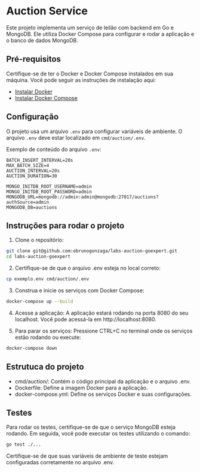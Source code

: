 # Auction Service

Este projeto implementa um serviço de leilão com backend em Go e MongoDB. Ele utiliza Docker Compose para configurar e rodar a aplicação e o banco de dados MongoDB.

## Pré-requisitos

Certifique-se de ter o Docker e Docker Compose instalados em sua máquina. Você pode seguir as instruções de instalação aqui:
- [Instalar Docker](https://docs.docker.com/get-docker/)
- [Instalar Docker Compose](https://docs.docker.com/compose/install/)

## Configuração

O projeto usa um arquivo `.env` para configurar variáveis de ambiente. O arquivo `.env` deve estar localizado em `cmd/auction/.env`.

Exemplo de conteúdo do arquivo `.env`:

```dotenv
BATCH_INSERT_INTERVAL=20s
MAX_BATCH_SIZE=4
AUCTION_INTERVAL=20s
AUCTION_DURATION=30

MONGO_INITDB_ROOT_USERNAME=admin
MONGO_INITDB_ROOT_PASSWORD=admin
MONGODB_URL=mongodb://admin:admin@mongodb:27017/auctions?authSource=admin
MONGODB_DB=auctions
```

## Instruções para rodar o projeto
1. Clone o repositório:
```sh
git clone git@github.com:obrunogonzaga/labs-auction-goexpert.git
cd labs-auction-goexpert
```

2. Certifique-se de que o arquivo .env esteja no local correto:
```sh
cp exemplo.env cmd/auction/.env
```

3. Construa e inicie os serviços com Docker Compose:
```sh
docker-compose up --build
```

4. Acesse a aplicação:
A aplicação estará rodando na porta 8080 do seu localhost. Você pode acessá-la em http://localhost:8080.

5. Para parar os serviços:
Pressione CTRL+C no terminal onde os serviços estão rodando ou execute:
```sh
docker-compose down
```

## Estrutuca do projeto
- cmd/auction/: Contém o código principal da aplicação e o arquivo .env.
- Dockerfile: Define a imagem Docker para a aplicação.
- docker-compose.yml: Define os serviços Docker e suas configurações.

## Testes

Para rodar os testes, certifique-se de que o serviço MongoDB esteja rodando. Em seguida, você pode executar os testes utilizando o comando:
```sh
go test ./...
```

Certifique-se de que suas variáveis de ambiente de teste estejam configuradas corretamente no arquivo .env.